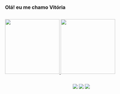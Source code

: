 ### Olá! eu me chamo Vitória 

##

<div>
  <a href="https://github.com/vitoria-raupp">
  <img height="180em" src="https://github-readme-stats.vercel.app/api?username=vitoria-raupp&show_icons=true&theme=dark&include_all_commits=true&count_private=true"/>
  <img height="180em" src="https://github-readme-stats.vercel.app/api/top-langs/?username=vitoria-raupp&layout=compact&langs_count=7&theme=dark"/>
</div>
   
  ##
 
<div align="center"> 
  <a href="https://instagram.com/viraupp" target="_blank"><img src="https://img.shields.io/badge/-Instagram-%23E4405F?style=for-the-badge&logo=instagram&logoColor=white" target="_blank"></a>
  <a href = "mailto:vitoriaraupp0@gmail.com"><img src="https://img.shields.io/badge/-Gmail-%23333?style=for-the-badge&logo=gmail&logoColor=white" target="_blank"></a>
  <a href="https://www.linkedin.com/in/vitoriaraupp/" target="_blank"><img src="https://img.shields.io/badge/-LinkedIn-%230077B5?style=for-the-badge&logo=linkedin&logoColor=white" target="_blank"></a> 
 
</div>
